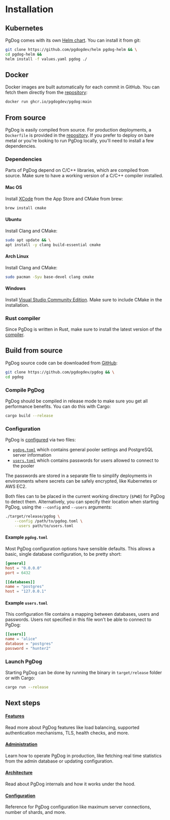 
# Installation

## Kubernetes

PgDog comes with its own [Helm chart](https://github.com/pgdogdev/helm). You can install it from git:

```bash
git clone https://github.com/pgdogdev/helm pgdog-helm && \
cd pgdog-helm &&
helm install -f values.yaml pgdog ./
```

## Docker

Docker images are built automatically for each commit in GitHub. You can fetch them directly from the [repository](https://github.com/pgdogdev/pgdog/pkgs/container/pgdog):

```bash
docker run ghcr.io/pgdogdev/pgdog:main
```

## From source

PgDog is easily compiled from source. For production deployments, a `Dockerfile` is provided in the [repository](https://github.com/pgdogdev/pgdog/tree/main/Dockerfile). If you prefer to deploy on bare metal or you're looking to run PgDog locally, you'll need to install a few dependencies.

### Dependencies

Parts of PgDog depend on C/C++ libraries, which are compiled from source. Make sure to have a working version of a C/C++ compiler installed.

#### Mac OS

Install [XCode](https://developer.apple.com/xcode/) from the App Store and CMake from brew:

```bash
brew install cmake
```

#### Ubuntu

Install Clang and CMake:

```bash
sudo apt update && \
apt install -y clang build-essential cmake
```

#### Arch Linux

Install Clang and CMake:

```bash
sudo pacman -Syu base-devel clang cmake
```

#### Windows

Install [Visual Studio Community Edition](https://visualstudio.microsoft.com/vs/community/).
Make sure to include CMake in the installation.

### Rust compiler

Since PgDog is written in Rust, make sure to install the latest version of the [compiler](https://rust-lang.org).

## Build from source

PgDog source code can be downloaded from [GitHub](https://github.com/pgdogdev/pgdog):

```bash
git clone https://github.com/pgdogdev/pgdog && \
cd pgdog
```

### Compile PgDog

PgDog should be compiled in release mode to make sure you get all performance benefits. You can do this with Cargo:

```bash
cargo build --release
```

### Configuration

PgDog is [configured](configuration/index.md) via two files:

* [`pgdog.toml`](configuration/index.md) which contains general pooler settings and PostgreSQL server information
* [`users.toml`](configuration/users.toml/users.md) which contains passwords for users allowed to connect to the pooler

The passwords are stored in a separate file to simplify deployments in environments where
secrets can be safely encrypted, like Kubernetes or AWS EC2.

Both files can to be placed in the current working directory (`$PWD`) for PgDog to detect them. Alternatively,
you can specify their location when starting PgDog, using the `--config` and `--users` arguments:

```bash
./target/release/pgdog \
    --config /path/to/pgdog.toml \
    --users path/to/users.toml
```

#### Example `pgdog.toml`

Most PgDog configuration options have sensible defaults. This allows a basic, single database configuration, to be pretty short:

```toml
[general]
host = "0.0.0.0"
port = 6432

[[databases]]
name = "postgres"
host = "127.0.0.1"
```

#### Example `users.toml`

This configuration file contains a mapping between databases, users and passwords. Users not specified in this file
won't be able to connect to PgDog:

```toml
[[users]]
name = "alice"
database = "postgres"
password = "hunter2"
```

### Launch PgDog

Starting PgDog can be done by running the binary in `target/release` folder or with Cargo:

```bash
cargo run --release
```

## Next steps

<div class="grid">
    <div>
        <h4><a href="/features/">Features</a></h4>
        <p>Read more about PgDog features like load balancing, supported authentication mechanisms, TLS, health checks, and more.</p>
    </div>
    <div>
        <h4><a href="/administration/">Administration</a></h4>
        <p>Learn how to operate PgDog in production, like fetching real time statistics from the admin database or updating configuration.</p>
    </div>
    <div>
        <h4><a href="/architecture/">Architecture</a></h4>
        <p>Read about PgDog internals and how it works under the hood.</p>
    </div>
    <div>
        <h4><a href="/configuration/">Configuration</a></h4>
        <p>Reference for PgDog configuration like maximum server connections, number of shards, and more.</p>
    </div>
</div>
